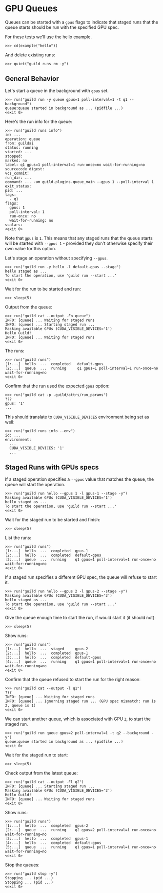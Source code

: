 # GPU Queues

Queues can be started with a `gpus` flags to indicate that staged runs
that the queue starts should be run with the specified GPU spec.

For these tests we'll use the hello example.

    >>> cd(example("hello"))

And delete existing runs:

    >>> quiet("guild runs rm -y")

## General Behavior

Let's start a queue in the background with `gpus` set.

    >>> run("guild run -y queue gpus=1 poll-interval=1 -t q1 --background")
    queue:queue started in background as ... (pidfile ...)
    <exit 0>

Here's the run info for the queue:

    >>> run("guild runs info")
    id: ...
    operation: queue
    from: guildai
    status: running
    started: ...
    stopped:
    marked: no
    label: q1 gpus=1 poll-interval=1 run-once=no wait-for-running=no
    sourcecode_digest:
    vcs_commit:
    run_dir: ...
    command: ... -um guild.plugins.queue_main --gpus 1 --poll-interval 1
    exit_status:
    pid: ...
    tags:
      - q1
    flags:
      gpus: 1
      poll-interval: 1
      run-once: no
      wait-for-running: no
    scalars:
    <exit 0>

Note that `gpus` is `1`. This means that any staged runs that the
queue starts will be started with `--gpus 1` - provided they don't
otherwise specify their own value for this option.

Let's stage an operation without specifying `--gpus`.

    >>> run("guild run -y hello -l default-gpus --stage")
    hello staged as ...
    To start the operation, use 'guild run --start ...'
    <exit 0>

Wait for the run to be started and run:

    >>> sleep(5)

Output from the queue:

    >>> run("guild cat --output -Fo queue")
    INFO: [queue] ... Waiting for staged runs
    INFO: [queue] ... Starting staged run ...
    Masking available GPUs (CUDA_VISIBLE_DEVICES='1')
    Hello Guild!
    INFO: [queue] ... Waiting for staged runs
    <exit 0>

The runs:

    >>> run("guild runs")
    [1:...]  hello  ...  completed   default-gpus
    [2:...]  queue  ...  running     q1 gpus=1 poll-interval=1 run-once=no wait-for-running=no
    <exit 0>

Confirm that the run used the expected `gpus` option:

    >>> run("guild cat -p .guild/attrs/run_params")
    ???
    gpus: '1'
    ...

This should translate to `CUDA_VISIBLE_DEVICES` environment being set
as well:

    >>> run("guild runs info --env")
    id: ...
    environment:
      ...
      CUDA_VISIBLE_DEVICES: '1'
      ...

## Staged Runs with GPUs specs

If a staged operation specifies a `--gpus` value that matches the
queue, the queue will start the operation.

    >>> run("guild run hello --gpus 1 -l gpus-1 --stage -y")
    Masking available GPUs (CUDA_VISIBLE_DEVICES='1')
    hello staged as ...
    To start the operation, use 'guild run --start ...'
    <exit 0>

Wait for the staged run to be started and finish:

    >>> sleep(5)

List the runs:

    >>> run("guild runs")
    [1:...]  hello  ...  completed  gpus-1
    [2:...]  hello  ...  completed  default-gpus
    [3:...]  queue  ...  running    q1 gpus=1 poll-interval=1 run-once=no wait-for-running=no
    <exit 0>

If a staged run specifies a different GPU spec, the queue will refuse
to start it.

    >>> run("guild run hello --gpus 2 -l gpus-2 --stage -y")
    Masking available GPUs (CUDA_VISIBLE_DEVICES='2')
    hello staged as ...
    To start the operation, use 'guild run --start ...'
    <exit 0>

Give the queue enough time to start the run, if would start it (it
should not):

    >>> sleep(5)

Show runs:

    >>> run("guild runs")
    [1:...]  hello  ...  staged     gpus-2
    [2:...]  hello  ...  completed  gpus-1
    [3:...]  hello  ...  completed  default-gpus
    [4:...]  queue  ...  running    q1 gpus=1 poll-interval=1 run-once=no wait-for-running=no
    <exit 0>

Confirm that the queue refused to start the run for the right reason:

    >>> run("guild cat --output -l q1")
    ???
    INFO: [queue] ... Waiting for staged runs
    INFO: [queue] ... Ignorning staged run ... (GPU spec mismatch: run is 2, queue is 1)
    <exit 0>

We can start another queue, which is associated with GPU `2`, to start
the staged run.

    >>> run("guild run queue gpus=2 poll-interval=1 -t q2 --background -y")
    queue:queue started in background as ... (pidfile ...)
    <exit 0>

Wait for the staged run to start:

    >>> sleep(5)

Check output from the latest queue:

    >>> run("guild cat --output -Fl q2")
    INFO: [queue] ... Starting staged run ...
    Masking available GPUs (CUDA_VISIBLE_DEVICES='2')
    Hello Guild!
    INFO: [queue] ... Waiting for staged runs
    <exit 0>

Show runs:

    >>> run("guild runs")
    [1:...]  hello  ...  completed  gpus-2
    [2:...]  queue  ...  running    q2 gpus=2 poll-interval=1 run-once=no wait-for-running=no
    [3:...]  hello  ...  completed  gpus-1
    [4:...]  hello  ...  completed  default-gpus
    [5:...]  queue  ...  running    q1 gpus=1 poll-interval=1 run-once=no wait-for-running=no
    <exit 0>

Stop the queues:

    >>> run("guild stop -y")
    Stopping ... (pid ...)
    Stopping ... (pid ...)
    <exit 0>
